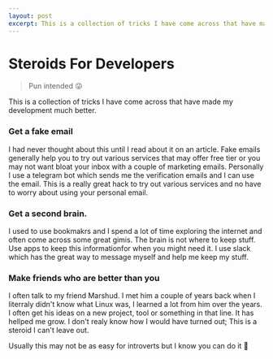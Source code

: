 ```yaml
---
layout: post
excerpt: This is a collection of tricks I have come across that have made my development much better.
---
```


# Steroids For Developers

> Pun intended 😜

This is a collection of tricks I have come across that have made my development much better.

### Get a fake email
I had never thought about this until I read about it on an article. Fake emails generally help you to try out various services that may offer free tier or you may not want bloat your inbox with a couple of marketing emails. Personally I use a telegram bot which sends me the verification emails and I can use the email. This is a really great hack to try out various services and no have to worry about using your personal email.

### Get a second brain.
I used to use bookmakrs and I spend a lot of time exploring the internet and often come across some great gimis. The brain is not where to keep stuff. Use apps to keep this informationfor when you might need it. I use slack which has the great way to message myself and help me keep my stuff.

### Make friends who are better than you
I often talk to my friend Marshud. I met him a couple of years back when I literraly didn't know what Linux was, I learned a lot from him over the years. I often get his ideas on a new project, tool or something in that line. It has hellped me grow. I don't realy know how I would have turned out; This is a steroid I can't leave out. 

Usually this may not be as easy for introverts but I know you can do it 🦾
